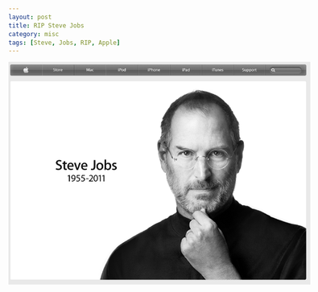 ```yaml
---
layout: post
title: RIP Steve Jobs
category: misc
tags: [Steve, Jobs, RIP, Apple]
---
```

<div style="text-align:center;"><a href="http://www.apple.com/stevejobs/"><img src="/img/misc/2011-10-06-rip_steve/rip_steve.png" style="max-width:600px;"/></a></div>